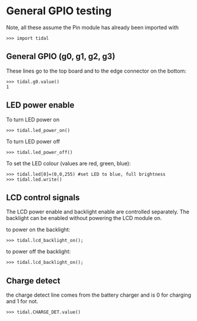# General GPIO testing

Note, all these assume the Pin module has already been imported with
```
>>> import tidal
```

## General GPIO (g0, g1, g2, g3)

These lines go to the top board and to the edge connector on the bottom:

```
>>> tidal.g0.value()
1
```

## LED power enable


To turn LED power on
```
>>> tidal.led_power_on()
```

To turn LED power off

```
>>> tidal.led_power_off()
```

To set the LED colour (values are red, green, blue):

```
>>> tidal.led[0]=(0,0,255) #set LED to blue, full brightness
>>> tidal.led.write()
```


## LCD control signals

The LCD power enable and backlight enable are controlled separately.
The backlight can be enabled without powering the LCD module on.


to power on the backlight:
```
>>> tidal.lcd_backlight_on();
```

to power off the backlight:
```
>>> tidal.lcd_backlight_on();
```

## Charge detect

the charge detect line comes from the battery charger and is 0 for charging and 1 for not.

```
>>> tidal.CHARGE_DET.value()
```


